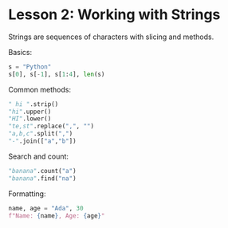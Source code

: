 # Lesson 2: Working with Strings

Strings are sequences of characters with slicing and methods.

Basics:
```python
s = "Python"
s[0], s[-1], s[1:4], len(s)
```

Common methods:
```python
" hi ".strip()
"hi".upper()
"HI".lower()
"te,st".replace(",", "")
"a,b,c".split(",")
"-".join(["a","b"])
```

Search and count:
```python
"banana".count("a")
"banana".find("na")
```

Formatting:
```python
name, age = "Ada", 30
f"Name: {name}, Age: {age}"
```